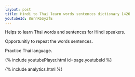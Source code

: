 ```yaml
---
layout: post
title: Hindi to Thai learn words sentences dictionary 1426 
youtubeId: 8nrnR6SyzfE
---
```

 
 
Helps to learn Thai words and sentences for Hindi speakers.

Opportunitiy to repeat the words sentences. 

Practice Thai language. 
 
{% include youtubePlayer.html id=page.youtubeId %}
 
 
{% include analytics.html %}